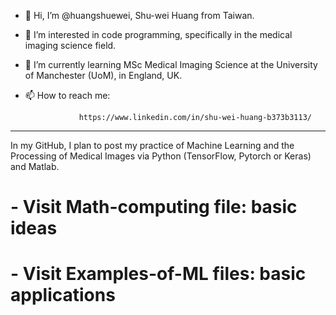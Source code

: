 - 👋 Hi, I’m @huangshuewei, Shu-wei Huang from Taiwan.
- 👀 I’m interested in code programming, specifically in the medical imaging science field.
- 🌱 I’m currently learning MSc Medical Imaging Science at the University of Manchester (UoM), in England, UK.

- 📫 How to reach me:

                  https://www.linkedin.com/in/shu-wei-huang-b373b3113/ 
-----------------------------------------------------------------------------------------------------------
In my GitHub, I plan to post my practice of Machine Learning and the Processing of Medical Images via Python (TensorFlow, Pytorch or Keras) and Matlab.

# - Visit Math-computing file: basic ideas
# - Visit Examples-of-ML files: basic applications
